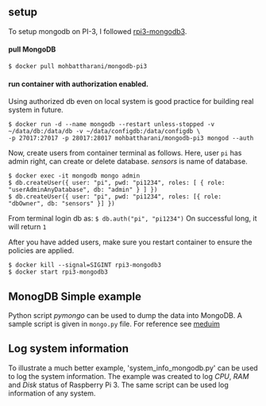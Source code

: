 ## setup
To setup mongodb on PI-3, I followed [rpi3-mongodb3](https://github.com/andresvidal/rpi3-mongodb3). 
#### pull MongoDB 
``` $ docker pull mohbattharani/mongodb-pi3 ```
#### run container with authorization enabled. 
Using authorized db even on local system is good practice for building real system in future. 
``` 
$ docker run -d --name mongodb --restart unless-stopped -v ~/data/db:/data/db -v ~/data/configdb:/data/configdb \ 
-p 27017:27017 -p 28017:28017 mohbattharani/mongodb-pi3 mongod --auth 
``` 
Now, create users from container terminal as follows. Here, user `pi` has admin right, can create or delete database. *sensors* is name of database.
          
```
$ docker exec -it mongodb mongo admin
$ db.createUser({ user: "pi", pwd: "pi1234", roles: [ { role: "userAdminAnyDatabase", db: "admin" } ] })
$ db.createUser({ user: "pi", pwd: "pi1234", roles: [{ role: "dbOwner", db: "sensors" }] })

```

From terminal login db as: ```$ db.auth("pi", "pi1234")```
On successful long, it will return `1`

After you have added users, make sure you restart container to ensure the policies are applied.
```
$ docker kill --signal=SIGINT rpi3-mongodb3
$ docker start rpi3-mongodb3
```
## MonogDB Simple example 
Python script *pymongo* can be used to dump the data into MongoDB. A sample script is given in `mongo.py` file. 
For reference see [meduim](https://medium.com/swlh/how-to-run-mongodb-on-local-network-using-a-raspberry-pi-and-docker-4e5c4379cea2)

## Log system information
To illustrate a much better example, 'system_info_mongodb.py' can be used to log the system information. The example was created to log *CPU*, *RAM* and *Disk* status of Raspberry Pi 3. The same script can be used log information of any system.
